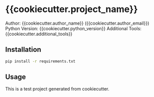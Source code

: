 # {{cookiecutter.project_name}}

Author: {{cookiecutter.author_name}} ({{cookiecutter.author_email}})
Python Version: {{cookiecutter.python_version}}
Additional Tools: {{cookiecutter.additional_tools}}

## Installation

```bash
pip install -r requirements.txt
```

## Usage

This is a test project generated from cookiecutter.
